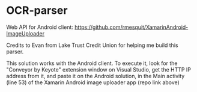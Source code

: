 # OCR-parser
Web API for Android client: https://github.com/rmesquit/XamarinAndroid-ImageUploader
<p>Credits to Evan from Lake Trust Credit Union for helping me build this parser.</p>
<p>This solution works with the Android client. To execute it, look for the "Conveyor by Keyote" extension window on Visual Studio, get the HTTP IP address from it, and paste it on the Android solution, in the Main activity (line 53) of the Xamarin Android image uploader app (repo link above)</p>

